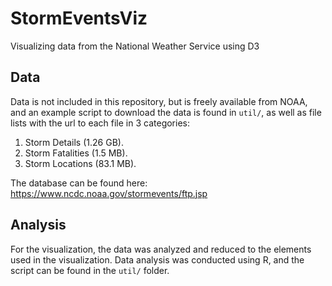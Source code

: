 # StormEventsViz
Visualizing data from the National Weather Service using D3

## Data
Data is not included in this repository, but is freely available from NOAA, and an example script to download the data is found in `util/`, as well as file lists with the url to each file in 3 categories:  
1. Storm Details (1.26 GB).  
2. Storm Fatalities (1.5 MB).  
3. Storm Locations (83.1 MB).  

The database can be found here: https://www.ncdc.noaa.gov/stormevents/ftp.jsp

## Analysis
For the visualization, the data was analyzed and reduced to the elements used in the visualization. Data analysis was conducted using R, and the script can be found in the `util/` folder.

